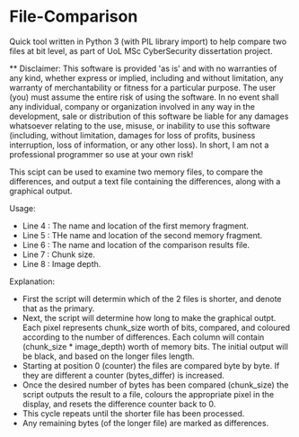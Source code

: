 # File-Comparison
Quick tool written in Python 3 (with PIL library import) to help compare two files at bit level, as part of UoL MSc CyberSecurity dissertation project.

** Disclaimer:
This software is provided 'as is' and with no warranties of any kind, whether express or implied, including and without limitation, any warranty of merchantability or fitness for a particular purpose. The user (you) must assume the entire risk of using the software. In no event shall any individual, company or organization involved in any way in the development, sale or distribution of this software be liable for any damages whatsoever relating to the use, misuse, or inability to use this software (including, without limitation, damages for loss of profits, business interruption, loss of information, or any other loss). In short, I am not a professional programmer so use at your own risk!

This scipt can be used to examine two memory files, to compare the differences, and output a text file containing the differences, along with a graphical output. 

Usage:
- Line 4 : The name and location of the first memory fragment.
- Line 5 : THe name and location of the second memory fragment.
- Line 6 : The name and location of the comparison results file.
- Line 7 : Chunk size.
- Line 8 : Image depth.

Explanation:
- First the script will determin which of the 2 files is shorter, and denote that as the primary.
- Next, the script will determine how long to make the graphical outpt. Each pixel represents chunk_size worth of bits, compared, and coloured according to the number of differences. Each column will contain (chunk_size * image_depth) worth of memory bits. The initial output will be black, and based on the longer files length.
- Starting at position 0 (counter) the files are compared byte by byte.  If they are different a counter (bytes_differ) is increased.
- Once the desired number of bytes has been compared (chunk_size) the script outputs the result to a file, colours the appropriate pixel in the display, and resets the difference counter back to 0.
- This cycle repeats until the shorter file has been processed.
- Any remaining bytes (of the longer file) are marked as differences.
